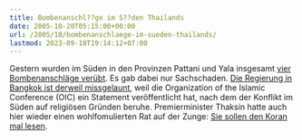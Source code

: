 ```yaml
---
title: Bombenanschl??ge im S??den Thailands
date: 2005-10-20T05:15:00+00:00
url: /2005/10/bombenanschlaege-im-sueden-thailands/
lastmod: 2023-09-10T19:14:12+07:00
---
```

Gestern wurden im Süden in den Provinzen Pattani und Yala insgesamt [vier Bombenanschläge verübt][1]. Es gab dabei nur Sachschaden. [Die Regierung in Bangkok ist derweil missgelaunt][2], weil die Organization of the Islamic Conference (OIC) ein Statement veröffentlicht hat, nach dem der Konflikt im Süden auf religiösen Gründen beruhe. Premierminister Thaksin hatte auch hier wieder einen wohlfomulierten Rat auf der Zunge: [Sie sollen den Koran mal lesen][3].

 [1]: http://www.bloomberg.com/apps/news?pid=10000080&sid=aUZHL5F5C4Pw
 [2]: http://etna.mcot.net/query.php?nid=3835
 [3]: http://www.nationmultimedia.com/2005/10/20/headlines/index.php?news=headlines_18930261.html

